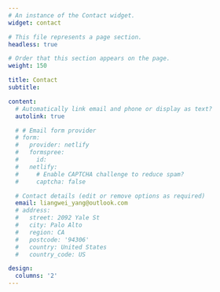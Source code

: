 ```yaml
---
# An instance of the Contact widget.
widget: contact

# This file represents a page section.
headless: true

# Order that this section appears on the page.
weight: 150

title: Contact
subtitle:

content:
  # Automatically link email and phone or display as text?
  autolink: true

  # # Email form provider
  # form:
  #   provider: netlify
  #   formspree:
  #     id:
  #   netlify:
  #     # Enable CAPTCHA challenge to reduce spam?
  #     captcha: false

  # Contact details (edit or remove options as required)
  email: liangwei_yang@outlook.com
  # address:
  #   street: 2092 Yale St
  #   city: Palo Alto 
  #   region: CA
  #   postcode: '94306'
  #   country: United States
  #   country_code: US

design:
  columns: '2'
---
```

